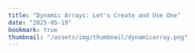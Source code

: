 ```yaml
---
title: "Dynamic Arrays: Let's Create and Use One"
date: "2025-05-19"
bookmark: true
thumbnail: "/assets/img/thumbnail/dynamicarray.png"
---
```


